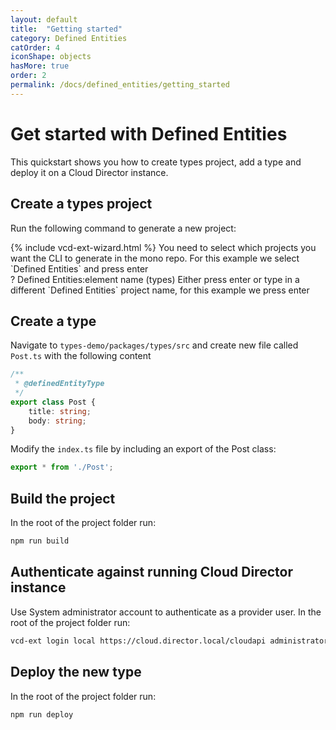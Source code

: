 ```yaml
---
layout: default
title:  "Getting started"
category: Defined Entities
catOrder: 4
iconShape: objects
hasMore: true
order: 2
permalink: /docs/defined_entities/getting_started
---
```

# Get started with Defined Entities

This quickstart shows you how to create types project, add a type and deploy it on a Cloud Director instance.

## Create a types project
Run the following command to generate a new project:
<div class="language-custom custom-code-block">
    {% include vcd-ext-wizard.html %}
    <span class="token keyword">You need to select which projects you want the CLI to generate in the mono repo. For this example we select `Defined Entities` and press enter</span></div>
    <div><span class="token builtin">?</span> Defined Entities:element name (types) <span class="token keyword">Either press enter or type in a different `Defined Entities` project name, for this example we press enter</span></div>
</div>

## Create a type
Navigate to `types-demo/packages/types/src` and create new file called `Post.ts` with the following content
```typescript
/**
 * @definedEntityType
 */
export class Post {
    title: string;
    body: string;
}
```
Modify the `index.ts` file by including an export of the Post class:
```typescript
export * from './Post';
```
## Build the project
In the root of the project folder run:
```bash
npm run build
```

## Authenticate against running Cloud Director instance
Use System administrator account to authenticate as a provider user. In the root of the project folder run:
```bash
vcd-ext login local https://cloud.director.local/cloudapi administrator
```

## Deploy the new type
In the root of the project folder run:
```bash
npm run deploy
```
